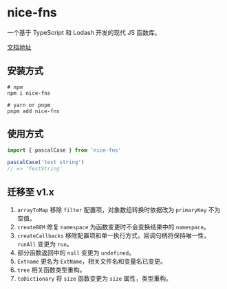 # nice-fns

一个基于 TypeScript 和 Lodash 开发的现代 JS 函数库。

[文档地址](http://rootwater.gitee.io/nice-fns/)

## 安装方式

```shell
# npm
npm i nice-fns

# yarn or pnpm
pnpm add nice-fns
```

## 使用方式

```ts
import { pascalCase } from 'nice-fns'

pascalCase('test string')
// => 'TestString'
```

## 迁移至 v1.x

1. `arrayToMap` 移除 `filter` 配置项，对象数组转换时依据改为 `primaryKey` 不为空值。
2. `createBEM` 修复 `namespace` 为函数变更时不会变换结果中的 `namespace`。
3. `createCallbacks` 移除配置项和单一执行方式，回调句柄将保持唯一性，`runAll` 变更为 `run`。
4. 部分函数返回中的 `null` 变更为 `undefined`。
5. `Extname` 更名为 `ExtName`，相关文件名和变量名已变更。
6. `tree` 相关函数类型重构。
7. `toDictionary` 将 `size` 函数变更为 `size` 属性，类型重构。 
